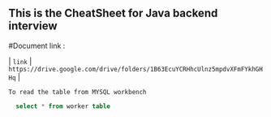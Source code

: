 ## This is the CheatSheet for Java backend interview 

#Document link : 

| `link` |  ```https://drive.google.com/drive/folders/1B63EcuYCRHhcUlnz5mpdvXFmFYkhGHHq``` |


 `To read the table from MYSQL workbench`
```SQL
  select * from worker table
```




